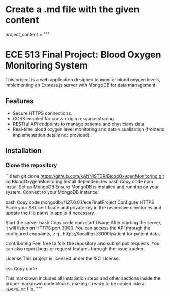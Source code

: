 # Create a .md file with the given content

project_content = """
# ECE 513 Final Project: Blood Oxygen Monitoring System

This project is a web application designed to monitor blood oxygen levels, implementing an Express.js server with MongoDB for data management.

## Features

- Secure HTTPS connections.
- CORS enabled for cross-origin resource sharing.
- RESTful API endpoints to manage patients and physicians data.
- Real-time blood oxygen level monitoring and data visualization (frontend implementation details not provided).

## Installation

### Clone the repository
\`\`\`bash
git clone https://github.com/kANNISTER/BloodOxygenMonitoring.git
cd BloodOxygenMonitoring
Install dependencies
bash
Copy code
npm install
Set up MongoDB
Ensure MongoDB is installed and running on your system. Connect to your MongoDB instance:

bash
Copy code
mongodb://127.0.0.1/eceFinalProject
Configure HTTPS
Place your SSL certificate and private key in the respective directories and update the file paths in app.js if necessary.

Start the server
bash
Copy code
npm start
Usage
After starting the server, it will listen on HTTPS port 3000. You can access the API through the configured endpoints, e.g., https://localhost:3000/patient for patient data.

Contributing
Feel free to fork the repository and submit pull requests. You can also report bugs or request features through the issue tracker.

License
This project is licensed under the ISC License.

css
Copy code

This markdown includes all installation steps and other sections inside the proper markdown code blocks, making it ready to be copied into a `README.md` file.
"""

